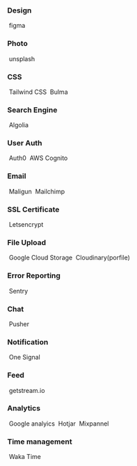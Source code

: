 ### Design

​	figma

### Photo

​	unsplash

### CSS

​	Tailwind CSS
​	Bulma

### Search Engine

​	Algolia

### User Auth

​	Auth0
​	AWS Cognito

### Email

​	Maligun
​	Mailchimp

### SSL Certificate

​	Letsencrypt

### File Upload

​	Google Cloud Storage
​	Cloudinary(porfile)

### Error Reporting

​	Sentry

### Chat

​	Pusher

### Notification

​	One Signal

### Feed

​	getstream.io

### Analytics

​	Google analyics
​	Hotjar
​	Mixpannel

### Time management

​	Waka Time
​	